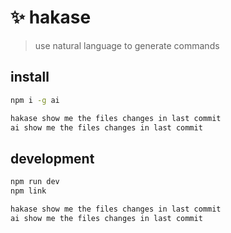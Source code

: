 # ✨ hakase

> use natural language to generate commands

## install

```bash
npm i -g ai

hakase show me the files changes in last commit
ai show me the files changes in last commit
```

## development

```bash
npm run dev
npm link

hakase show me the files changes in last commit
ai show me the files changes in last commit
```
